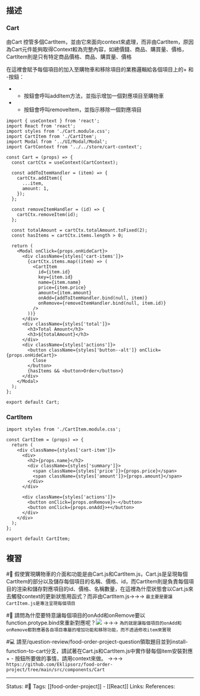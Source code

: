 ## 描述


### Cart
由Cart 控管多個CartItem，並由它來面向context來處理，而非由CartItem，原因為Cart元件能夠取得Context較為完整內容，如總價錢、商品、購買量、價格，CartItem則是只有特定商品價格、商品、購買量、價格


在這裡會賦予每個項目的加入至購物車和移除項目的業務邏輯給各個項目上的+ 和 -按鈕：
- + 按鈕會呼叫addItem方法，並指示增加一個對應項目至購物車
-  - 按鈕會呼叫removeItem，並指示移除一個對應項目

```
import { useContext } from 'react';
import React from 'react';
import styles from './Cart.module.css';
import CartItem from './CartItem';
import Modal from '../UI/Modal/Modal';
import CartContext from '../../store/cart-context';

const Cart = (props) => {
  const cartCtx = useContext(CartContext);

  const addToItemHandler = (item) => {
    cartCtx.addItem({
      ...item,
      amount: 1,
    });
  };

  const removeItemHandler = (id) => {
    cartCtx.removeItem(id);
  };

  const totalAmount = cartCtx.totalAmount.toFixed(2);
  const hasItems = cartCtx.items.length > 0;

  return (
    <Modal onClick={props.onHideCart}>
      <div className={styles['cart-items']}>
        {cartCtx.items.map((item) => (
          <CartItem
            id={item.id}
            key={item.id}
            name={item.name}
            price={item.price}
            amount={item.amount}
            onAdd={addToItemHandler.bind(null, item)}
            onRemove={removeItemHandler.bind(null, item.id)}
          />
        ))}
      </div>
      <div className={styles['total']}>
        <h3>Total Amount</h3>
        <h3>${totalAmount}</h3>
      </div>
      <div className={styles['actions']}>
        <button className={styles['button--alt']} onClick={props.onHideCart}>
          Close
        </button>
        {hasItems && <button>Order</button>}
      </div>
    </Modal>
  );
};

export default Cart;
```



### CartItem

```
import styles from './CartItem.module.css';

const CartItem = (props) => {
  return (
    <div className={styles['cart-item']}>
      <div>
        <h2>{props.name}</h2>
        <div className={styles['summary']}>
          <span className={styles['price']}>{props.price}</span>
          <span className={styles['amount']}>{props.amount}</span>
        </div>
      </div>

      <div className={styles['actions']}>
        <button onClick={props.onRemove}>-</button>
        <button onClick={props.onAdd}>+</button>
      </div>
    </div>
  );
};

export default CartItem;
```


## 複習

#🧠 假使實現購物車的介面和功能是由Cart.js和CartItem.js，Cart.js是呈現每個CartItem的部分以及儲存每個項目的名稱、價格、id，而CartItem則是負責每個項目的渲染和儲存對應項目的id、價格、名稱數量，在這裡為什麼狀態會以Cart.js來去觸發context的更新狀態用函式？而非由CartItem.js->->-> `最主要是要讓CartItem.js是專注呈現每個項目`
<!--SR:!2023-01-20,71,250-->


#🧠 請問為什麼要特意讓每個項目的onAdd和onRemove要以function.protype.bind來重新對應呢？![](https://res.cloudinary.com/dqfxgtyoi/image/upload/v1664553736/blog/react/food-order/function.bind-example_dkgr2n.png) ->->-> `為的就是讓每個項目的onAdd和onRemove都對應著各自項目專屬的增加功能和移除功能，而不透過修改item來實現`
<!--SR:!2023-01-22,72,250-->


#💻 請至/question-review/food-order-project-question領取題目並到install-function-to-cart分支，請試著在Cart.js和CartItem.js中實作替每個item安裝對應+ - 按鈕所要做的事情，請用context來做。 ->->-> `https://github.com/Eklipsorz/food-order-project/tree/main/src/components/Cart`
<!--SR:!2022-11-11,28,250-->


---
Status: #🌱 
Tags:
[[food-order-project]] - [[React]]
Links:
References:




